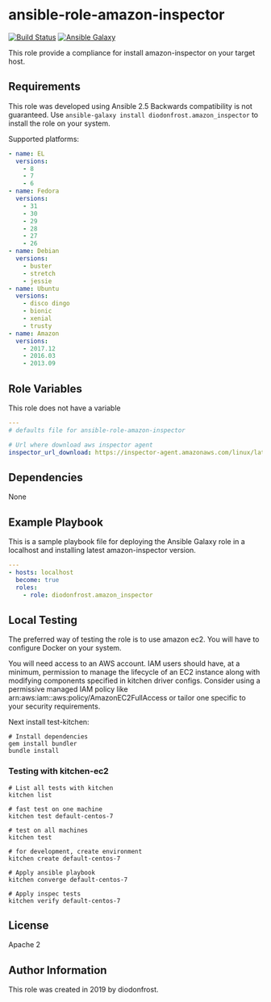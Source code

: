 # ansible-role-amazon-inspector

[![Build Status](https://travis-ci.com/diodonfrost/ansible-role-amazon-inspector.svg?branch=master)](https://travis-ci.com/diodonfrost/ansible-role-amazon-inspector)
[![Ansible Galaxy](https://img.shields.io/badge/galaxy-diodonfrost.amazon_inspector-660198.svg)](https://galaxy.ansible.com/diodonfrost/amazon_inspector)

This role provide a compliance for install amazon-inspector on your target host.

## Requirements

This role was developed using Ansible 2.5 Backwards compatibility is not guaranteed.
Use `ansible-galaxy install diodonfrost.amazon_inspector` to install the role on your system.

Supported platforms:

```yaml
- name: EL
  versions:
    - 8
    - 7
    - 6
- name: Fedora
  versions:
    - 31
    - 30
    - 29
    - 28
    - 27
    - 26
- name: Debian
  versions:
    - buster
    - stretch
    - jessie
- name: Ubuntu
  versions:
    - disco dingo
    - bionic
    - xenial
    - trusty
- name: Amazon
  versions:
    - 2017.12
    - 2016.03
    - 2013.09
```

## Role Variables

This role does not have a variable

```yaml
---
# defaults file for ansible-role-amazon-inspector

# Url where download aws inspector agent
inspector_url_download: https://inspector-agent.amazonaws.com/linux/latest/install
```

## Dependencies

None

## Example Playbook

This is a sample playbook file for deploying the Ansible Galaxy 
role in a localhost and installing latest amazon-inspector version.

```yaml
---
- hosts: localhost
  become: true
  roles:
    - role: diodonfrost.amazon_inspector
```

## Local Testing

The preferred way of testing the role is to use amazon ec2. You will have to configure Docker on your system.

 You will need access to an AWS account. IAM users should have, at a minimum, permission to manage the lifecycle of an EC2 instance along with modifying components specified in kitchen driver configs. Consider using a permissive managed IAM policy like arn:aws:iam::aws:policy/AmazonEC2FullAccess or tailor one specific to your security requirements.

Next install test-kitchen:

```shell
# Install dependencies
gem install bundler
bundle install
```

### Testing with kitchen-ec2

```shell
# List all tests with kitchen
kitchen list

# fast test on one machine
kitchen test default-centos-7

# test on all machines
kitchen test

# for development, create environment
kitchen create default-centos-7

# Apply ansible playbook
kitchen converge default-centos-7

# Apply inspec tests
kitchen verify default-centos-7
```

## License

Apache 2

## Author Information

This role was created in 2019 by diodonfrost.

